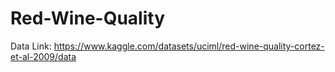 # Red-Wine-Quality
Data Link: https://www.kaggle.com/datasets/uciml/red-wine-quality-cortez-et-al-2009/data
